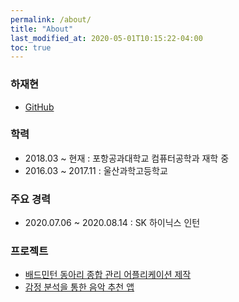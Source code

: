```yaml
---
permalink: /about/
title: "About"
last_modified_at: 2020-05-01T10:15:22-04:00
toc: true
---
```


### 하재현 
  * [GitHub](https://github.com/rntlqvnf)

### 학력
  * 2018.03 ~ 현재 : 포항공과대학교 컴퓨터공학과 재학 중
  * 2016.03 ~ 2017.11 : 울산과학고등학교

### 주요 경력
  * 2020.07.06 ~ 2020.08.14 : SK 하이닉스 인턴

### 프로젝트
  * [배드민턴 동아리 종합 관리 어플리케이션 제작](https://github.com/rntlqvnf/ClearApp_FE)
  * [감정 분석을 통한 음악 추천 앱](https://github.com/rntlqvnf/IDEA_Outsourcing)
